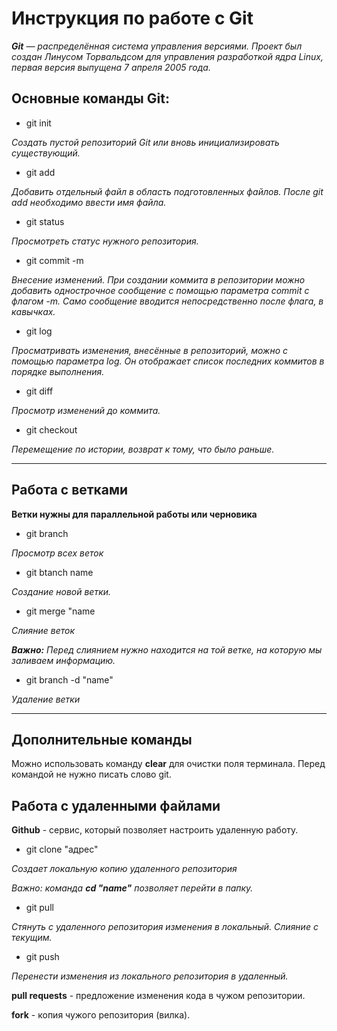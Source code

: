 # Инструкция по работе с Git





*__Git__ — распределённая система управления версиями. Проект был создан Линусом Торвальдсом для управления разработкой ядра Linux, первая версия выпущена 7 апреля 2005 года.*

  ## Основные команды Git: ##


* git init

*Создать пустой репозиторий Git или вновь инициализировать существующий.*

* git add

*Добавить отдельный файл в область подготовленных файлов. После git add необходимо ввести имя файла.*

* git status

*Просмотреть статус нужного репозитория.*

* git commit -m

*Внесение изменений. При создании коммита в репозитории можно добавить однострочное сообщение с помощью параметра commit с флагом -m. Само сообщение вводится непосредственно после флага, в кавычках.*

* git log

*Просматривать изменения, внесённые в репозиторий, можно с помощью параметра log. Он отображает список последних коммитов в порядке выполнения.*

* git diff

*Просмотр изменений до коммита.*

* git checkout 

*Перемещение по истории, возврат к тому, что было раньше.*




____
## Работа с ветками ##

__Ветки нужны для параллельной работы или черновика__



* git branch

*Просмотр всех веток*

* git btanch name

*Создание новой ветки.*

* git merge "name

*Слияние веток* 

*__Важно:__ Перед слиянием нужно находится на той ветке, на которую мы заливаем информацию.*

* git branch -d "name"

*Удаление ветки*

____
## Дополнительные команды ##

Можно использовать команду __clear__ для очистки поля терминала. Перед командой не нужно писать слово git.

## Работа с удаленными файлами ##

__Github__  - сервис, который позволяет настроить удаленную работу.

* git clone "адрес" 

*Создает локальную копию удаленного репозитория*

*Важно: команда __cd "name"__ позволяет перейти в папку.*

* git pull

*Стянуть с удаленного репозитория изменения в локальный. Слияние с текущим.*

* git push 

*Перенести изменения из локального репозитория в удаленный.*

__pull requests__ - предложение изменения кода в чужом репозитории.

__fork__ - копия чужого репозитория (вилка).



